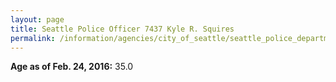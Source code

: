 ```yaml
---
layout: page
title: Seattle Police Officer 7437 Kyle R. Squires
permalink: /information/agencies/city_of_seattle/seattle_police_department/copbook/7437/
---
```


**Age as of Feb. 24, 2016:** 35.0
